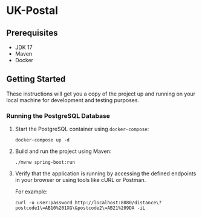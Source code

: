 # UK-Postal

## Prerequisites

- JDK 17
- Maven
- Docker 

## Getting Started

These instructions will get you a copy of the project up and running on your local machine for development and testing purposes.

### Running the PostgreSQL Database

1. Start the PostgreSQL container using `docker-compose`:

   ```shell
   docker-compose up -d
   ```

2. Build and run the project using Maven:

    ``` shell
    ./mvnw spring-boot:run
    ```


3. Verify that the application is running by accessing the defined endpoints in your browser or using tools like cURL or Postman.

    For example:
    ```shell
    curl -u user:password http://localhost:8080/distance\?postcode1\=AB10%201XG\&postcode2\=AB21%209DA -iL 
    ```
